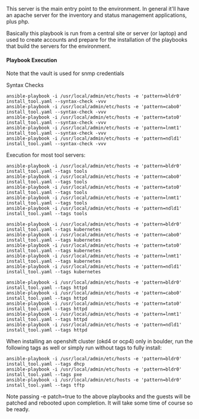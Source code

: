 This server is the main entry point to the environment. In general it'll have an apache server for the inventory and status management applications, plus php.

Basically this playbook is run from a central site or server (or laptop) and used to create accounts and prepare for the installation of the playbooks that build the servers for the environment.


#### Playbook Execution

Note that the vault is used for snmp credentials

Syntax Checks

    ansible-playbook -i /usr/local/admin/etc/hosts -e 'pattern=bldr0' install_tool.yaml --syntax-check -vvv
    ansible-playbook -i /usr/local/admin/etc/hosts -e 'pattern=cabo0' install_tool.yaml --syntax-check -vvv
    ansible-playbook -i /usr/local/admin/etc/hosts -e 'pattern=tato0' install_tool.yaml --syntax-check -vvv
    ansible-playbook -i /usr/local/admin/etc/hosts -e 'pattern=lnmt1' install_tool.yaml --syntax-check -vvv
    ansible-playbook -i /usr/local/admin/etc/hosts -e 'pattern=ndld1' install_tool.yaml --syntax-check -vvv

Execution for most tool servers:

    ansible-playbook -i /usr/local/admin/etc/hosts -e 'pattern=bldr0' install_tool.yaml --tags tools
    ansible-playbook -i /usr/local/admin/etc/hosts -e 'pattern=cabo0' install_tool.yaml --tags tools
    ansible-playbook -i /usr/local/admin/etc/hosts -e 'pattern=tato0' install_tool.yaml --tags tools
    ansible-playbook -i /usr/local/admin/etc/hosts -e 'pattern=lnmt1' install_tool.yaml --tags tools
    ansible-playbook -i /usr/local/admin/etc/hosts -e 'pattern=ndld1' install_tool.yaml --tags tools

    ansible-playbook -i /usr/local/admin/etc/hosts -e 'pattern=bldr0' install_tool.yaml --tags kubernetes
    ansible-playbook -i /usr/local/admin/etc/hosts -e 'pattern=cabo0' install_tool.yaml --tags kubernetes
    ansible-playbook -i /usr/local/admin/etc/hosts -e 'pattern=tato0' install_tool.yaml --tags kubernetes
    ansible-playbook -i /usr/local/admin/etc/hosts -e 'pattern=lnmt1' install_tool.yaml --tags kubernetes
    ansible-playbook -i /usr/local/admin/etc/hosts -e 'pattern=ndld1' install_tool.yaml --tags kubernetes

    ansible-playbook -i /usr/local/admin/etc/hosts -e 'pattern=bldr0' install_tool.yaml --tags httpd
    ansible-playbook -i /usr/local/admin/etc/hosts -e 'pattern=cabo0' install_tool.yaml --tags httpd
    ansible-playbook -i /usr/local/admin/etc/hosts -e 'pattern=tato0' install_tool.yaml --tags httpd
    ansible-playbook -i /usr/local/admin/etc/hosts -e 'pattern=lnmt1' install_tool.yaml --tags httpd
    ansible-playbook -i /usr/local/admin/etc/hosts -e 'pattern=ndld1' install_tool.yaml --tags httpd


When installing an openshift cluster (okd4 or ocp4) only in boulder, run the following tags as well or simply run without tags to fully install:

    ansible-playbook -i /usr/local/admin/etc/hosts -e 'pattern=bldr0' install_tool.yaml --tags dhcp
    ansible-playbook -i /usr/local/admin/etc/hosts -e 'pattern=bldr0' install_tool.yaml --tags pxe
    ansible-playbook -i /usr/local/admin/etc/hosts -e 'pattern=bldr0' install_tool.yaml --tags tftp

Note passing -e patch=true to the above playbooks and the guests will be patched and rebooted upon completion. It will take some time of course so be ready.

